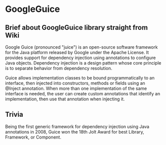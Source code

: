 # GoogleGuice

## Brief about GoogleGuice library straight from Wiki

Google Guice (pronounced "juice") is an open-source software framework for the Java platform released by Google under the Apache License. It provides support for dependency injection using annotations to configure Java objects. Dependency injection is a design pattern whose core principle is to separate behavior from dependency resolution.

Guice allows implementation classes to be bound programmatically to an interface, then injected into constructors, methods or fields using an @Inject annotation. When more than one implementation of the same interface is needed, the user can create custom annotations that identify an implementation, then use that annotation when injecting it.

## Trivia
Being the first generic framework for dependency injection using Java annotations in 2008, Guice won the 18th Jolt Award for best Library, Framework, or Component.
